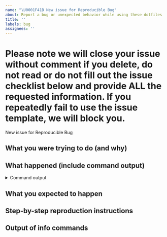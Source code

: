 ```yaml
---
name: "\U0001F41B New issue for Reproducible Bug"
about: Report a bug or unexpected behavior while using these dotfiles
title: ''
labels: bug
assignees: ''
---
```


# Please note we will close your issue without comment if you delete, do not read or do not fill out the issue checklist below and provide ALL the requested information. If you repeatedly fail to use the issue template, we will block you.

New issue for Reproducible Bug

<!-- To help us debug your issue, please complete these sections: -->

## What you were trying to do (and why)

<!-- replace me -->

## What happened (include command output)

<!-- replace me -->

<details>
  <summary>Command output</summary>
  <pre>

  <!-- replace this with the command output -->

  </pre>
</details>

## What you expected to happen

<!-- replace me -->

## Step-by-step reproduction instructions

<!-- replace me -->

## Output of info commands

<pre>
<!-- replace me -->
</pre>
